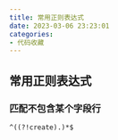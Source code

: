 ```yaml
---
title: 常用正则表达式
date: 2023-03-06 23:23:01
categories:
- 代码收藏
---
```


## 常用正则表达式

### 匹配不包含某个字段行
```
^((?!create).)*$
```
